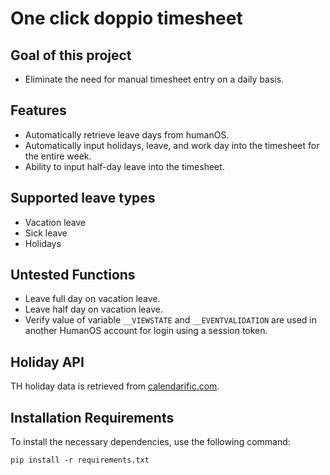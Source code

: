 # One click doppio timesheet
## Goal of this project
- Eliminate the need for manual timesheet entry on a daily basis.

## Features
- Automatically retrieve leave days from humanOS.
- Automatically input holidays, leave, and work day into the timesheet for the entire week.
- Ability to input half-day leave into the timesheet.

## Supported leave types
- Vacation leave
- Sick leave
- Holidays

## Untested Functions
- Leave full day on vacation leave.
- Leave half day on vacation leave.
- Verify value of variable `__VIEWSTATE` and `__EVENTVALIDATION` are used in another HumanOS account for login using a session token.

## Holiday API
TH holiday data is retrieved from [calendarific.com](https://calendarific.com).

## Installation Requirements
To install the necessary dependencies, use the following command:
```
pip install -r requirements.txt
```
